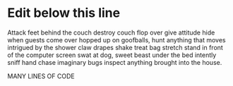 # Edit below this line


Attack feet behind the couch destroy couch flop over give attitude hide when guests come over hopped up on goofballs, hunt anything that moves intrigued by the shower claw drapes shake treat bag stretch stand in front of the computer screen swat at dog, sweet beast under the bed intently sniff hand chase imaginary bugs inspect anything brought into the house.



MANY LINES OF CODE
